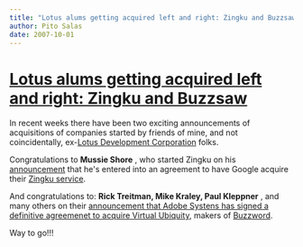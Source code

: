 ```yaml
---
title: "Lotus alums getting acquired left and right: Zingku and Buzzsaw"
author: Pito Salas
date: 2007-10-01
---
```

# [Lotus alums getting acquired left and right: Zingku and Buzzsaw](None)




In recent weeks there have been two exciting announcements of acquisitions of
companies started by friends of mine, and not coincidentally, ex-[Lotus
Development Corporation](<http://en.wikipedia.org/wiki/Lotus_Software>) folks.

Congratulations to **Mussie Shore** , who started Zingku on his
[announcement](<http://www.zingku.com/>) that he's entered into an agreement
to have Google acquire their [Zingku service](<http://www.zingku.com/>).

And congratulations to: **Rick Treitman, Mike Kraley, Paul Kleppner** , and
many others on their [announcement that Adobe Systens has signed a definitive
agreemenet to acquire Virtual Ubiquity](<http://blog.virtub.com/>), makers of
[Buzzword](<http://www.buzzword.com>).

Way to go!!!


